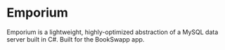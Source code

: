 # Emporium
Emporium is a lightweight, highly-optimized abstraction of a MySQL data server built in C#. Built for the BookSwapp app.

